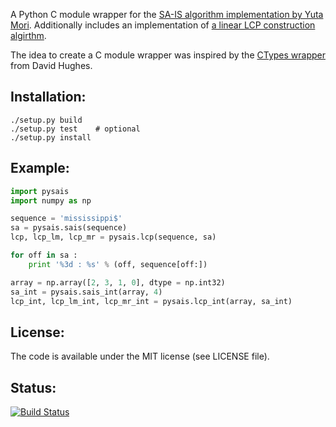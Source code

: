 A Python C module wrapper for the [SA-IS algorithm implementation by Yuta Mori](https://sites.google.com/site/yuta256/sais).
Additionally includes an implementation of [a linear LCP construction algirthm](http://www.cs.helsinki.fi/u/tpkarkka/opetus/11s/spa/lecture10.pdf).

The idea to create a C module wrapper was inspired by the [CTypes wrapper](https://github.com/davehughes/sais) from David Hughes.

Installation:
---------
```
./setup.py build
./setup.py test    # optional
./setup.py install
```

Example:
------------
```python
import pysais
import numpy as np

sequence = 'mississippi$'
sa = pysais.sais(sequence)
lcp, lcp_lm, lcp_mr = pysais.lcp(sequence, sa)

for off in sa :
    print '%3d : %s' % (off, sequence[off:])

array = np.array([2, 3, 1, 0], dtype = np.int32)
sa_int = pysais.sais_int(array, 4)
lcp_int, lcp_lm_int, lcp_mr_int = pysais.lcp_int(array, sa_int)
```

License:
---------
The code is available under the MIT license (see LICENSE file).

Status:
---------
[![Build Status](https://travis-ci.org/AlexeyG/PySAIS.svg)](https://travis-ci.org/AlexeyG/PySAIS)

